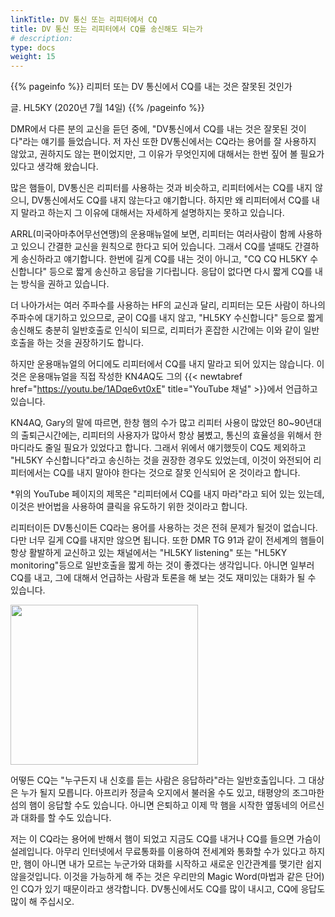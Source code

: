 ```yaml
---
linkTitle: DV 통신 또는 리피터에서 CQ
title: DV 통신 또는 리피터에서 CQ를 송신해도 되는가
# description:
type: docs
weight: 15
---
```


{{% pageinfo %}}
리피터 또는 DV 통신에서 CQ를 내는 것은 잘못된 것인가<br>

글. HL5KY (2020년 7월 14일)
{{% /pageinfo %}}

DMR에서 다른 분의 교신을 듣던 중에, "DV통신에서 CQ를 내는 것은 잘못된 것이다"라는 얘기를 들었습니다. 저 자신 또한 DV통신에서는 CQ라는 용어를 잘 사용하지 않았고, 권하지도 않는 편이었지만, 그 이유가 무엇인지에 대해서는 한번 짚어 볼 필요가 있다고 생각해 왔습니다.

많은 햄들이, DV통신은 리피터를 사용하는 것과 비슷하고, 리피터에서는 CQ를 내지 않으니, DV통신에서도 CQ를 내지 않는다고 얘기합니다. 하지만 왜 리피터에서 CQ를 내지 말라고 하는지 그 이유에 대해서는 자세하게 설명하지는 못하고 있습니다.

ARRL(미국아마추어무선연맹)의 운용매뉴얼에 보면, 리피터는 여러사람이 함께 사용하고 있으니 간결한 교신을 원칙으로 한다고 되어 있습니다. 그래서 CQ를 낼때도 간결하게 송신하라고 얘기합니다. 한번에 길게 CQ를 내는 것이 아니고, "CQ CQ HL5KY 수신합니다" 등으로 짧게 송신하고 응답을 기다립니다. 응답이 없다면 다시 짧게 CQ를 내는 방식을 권하고 있습니다.

더 나아가서는 여러 주파수를 사용하는 HF의 교신과 달리, 리피터는 모든 사람이 하나의 주파수에 대기하고 있으므로, 굳이 CQ를 내지 않고, "HL5KY 수신합니다" 등으로 짧게 송신해도 충분히 일반호출로 인식이 되므로, 리피터가 혼잡한 시간에는 이와 같이 일반호출을 하는 것을 권장하기도 합니다.

하지만 운용매뉴얼의 어디에도 리피터에서 CQ를 내지 말라고 되어 있지는 않습니다. 이것은 운용매뉴얼을 직접 작성한 KN4AQ도 그의 {{< newtabref href="https://youtu.be/1ADqe6vt0xE" title="YouTube 채널" >}}에서 언급하고 있습니다.

KN4AQ, Gary의 말에 따르면, 한창 햄의 수가 많고 리피터 사용이 많았던 80~90년대의 출퇴근시간에는, 리피터의 사용자가 많아서 항상 붐볐고, 통신의 효율성을 위해서 한 마디라도 줄일 필요가 있었다고 합니다. 그래서 위에서 얘기했듯이 CQ도 제외하고 "HL5KY 수신합니다"라고 송신하는 것을 권장한 경우도 있었는데, 이것이 와전되어 리피터에서는 CQ를 내지 말아야 한다는 것으로 잘못 인식되어 온 것이라고 합니다.

*위의 YouTube 페이지의 제목은 "리피터에서 CQ를 내지 마라"라고 되어 있는 있는데, 이것은 반어법을 사용하여 클릭을 유도하기 위한 것이라고 합니다.

리피터이든 DV통신이든 CQ라는 용어를 사용하는 것은 전혀 문제가 될것이 없습니다. 다만 너무 길게 CQ를 내지만 않으면 됩니다. 또한 DMR TG 91과 같이 전세계의 햄들이 항상 활발하게 교신하고 있는 채널에서는 "HL5KY listening" 또는 "HL5KY monitoring"등으로 일반호출을 짧게 하는 것이 좋겠다는 생각입니다. 아니면 일부러 CQ를 내고, 그에 대해서 언급하는 사람과 토론을 해 보는 것도 재미있는 대화가 될 수 있습니다.<br>

<img src="/etc/img/cq.jpeg" style="width:300px;height:256"><br>


어떻든 CQ는 "누구든지 내 신호를 듣는 사람은 응답하라"라는 일반호출입니다. 그 대상은 누가 될지 모릅니다. 아프리카 정글속 오지에서 불러올 수도 있고, 태평양의 조그마한 섬의 햄이 응답할 수도 있습니다. 아니면 은퇴하고 이제 막 햄을 시작한 옆동네의 어르신과 대화를 할 수도 있습니다.

저는 이 CQ라는 용어에 반해서 햄이 되었고 지금도 CQ를 내거나 CQ를 들으면 가슴이 설레입니다. 아무리 인터넷에서 무료통화를 이용하여 전세계와 통화할 수가 있다고 하지만, 햄이 아니면 내가 모르는 누군가와 대화를 시작하고 새로운 인간관계를 맺기란 쉽지 않을것입니다. 이것을 가능하게 해 주는 것은 우리만의 Magic Word(마법과 같은 단어)인 CQ가 있기 때문이라고 생각합니다. DV통신에서도 CQ를 많이 내시고, CQ에 응답도 많이 해 주십시오.


